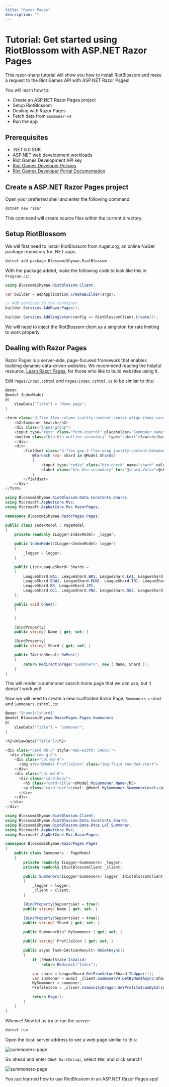```yaml
---
title: "Razor Pages"
description: ""
---
```


# Tutorial: Get started using RiotBlossom with ASP.NET Razor Pages

This razor-sharp tutorial will show you how to install RiotBlossom and make a request to the Riot Games API with ASP.NET Razor Pages!

You will learn how to:
- Create an ASP.NET Razor Pages project
- Setup RiotBlossom
- Dealing with Razor Pages
- Fetch data from `summoner-v4`
- Run the app

## Prerequisites

- .NET 8.0 SDK
- ASP.NET web development workloads
- Riot Games Development API key
- [Riot Games Developer Policies](https://developer.riotgames.com/policies/general)
- [Riot Games Developer Portal Documentation](https://developer.riotgames.com/docs/portal)

## Create a ASP.NET Razor Pages project

Open your preferred shell and enter the following command:

```bash
dotnet new razor
```

This command will create source files within the current directory.

## Setup RiotBlossom

We will first need to install RiotBlossom from nuget.org, an online NuGet package repository for .NET apps.

```bash
dotnet add package BlossomiShymae.RiotBlossom
```

With the package added, make the following code to look like this in `Program.cs`:

```csharp
using BlossomiShymae.RiotBlossom.Client;

var builder = WebApplication.CreateBuilder(args);

// Add services to the container.
builder.Services.AddRazorPages();

builder.Services.AddSingleton(config => RiotBlossomClient.Create());
```

We will need to inject the RiotBlossom client as a singleton for rate limiting to work properly.

## Dealing with Razor Pages

Razor Pages is a server-side, page-focused framework that enables building dynamic data-driven websites. We recommend reading the helpful resource, [Learn Razor Pages](https://www.learnrazorpages.com/), for those who like to build websites using it.

Edit `Pages/Index.cshtml` and `Pages/Index.cshtml.cs` to be similar to this:

```csharp
@page
@model IndexModel
@{
    ViewData["Title"] = "Home page";
}

<form class="d-flex flex-column justify-content-center align-items-center gap-3" asp-page="Index" method="post">
    <h2>Summoner Search</h2>
    <div class="input-group">
    <input type="text" class="form-control" placeholder="Summoner name" name="name">
    <button class="btn btn-outline-secondary" type="submit">Search</button>
    </div>
    <div>
        <fieldset class="d-flex gap-3 flex-wrap justify-content-between align-items-center">
            @foreach (var shard in @Model.Shards)
            {
                <input type="radio" class="btn-check" name="shard" value="@shard.Value" id="@shard.Value" autocomplete="off"/>
                <label class="btn btn-secondary" for="@shard.Value">@shard.Realm.ToUpper()</label>
            }
        </fieldset>
    </div>
</form>
```

```csharp
using BlossomiShymae.RiotBlossom.Data.Constants.Shards;
using Microsoft.AspNetCore.Mvc;
using Microsoft.AspNetCore.Mvc.RazorPages;

namespace BlossomiShymae.RazorPages.Pages;

public class IndexModel : PageModel
{
    private readonly ILogger<IndexModel> _logger;

    public IndexModel(ILogger<IndexModel> logger)
    {
        _logger = logger;
    }

    public List<LeagueShard> Shards = 
    [
        LeagueShard.NA1, LeagueShard.BR1, LeagueShard.LA1, LeagueShard.LA2,
        LeagueShard.EUW1, LeagueShard.EUN1, LeagueShard.TR1, LeagueShard.RU,
        LeagueShard.KR, LeagueShard.JP1,
        LeagueShard.OC1, LeagueShard.VN2, LeagueShard.SG2, LeagueShard.TH2, LeagueShard.PH2, LeagueShard.TW2
    ];

    public void OnGet()
    {

    }

    [BindProperty]
    public string? Name { get; set; }

    [BindProperty]
    public string? Shard { get; set; }

    public IActionResult OnPost()
    {
        return RedirectToPage("Summoners", new { Name, Shard });
    }
}

```

This will render a summoner search home page that we can use, but it doesn't work yet!

Now we will need to create a new scaffolded Razor Page, `Summoners.cshtml` and `Summoners.cshtml.cs`:

```csharp
@page "{name}/{shard}"
@model BlossomiShymae.RazorPages.Pages.Summoners
@{
    ViewData["Title"] = "Summoner";
}

<h2>@ViewData["Title"]</h2>

<div class="card mb-3" style="max-width: 540px;">
  <div class="row g-0">
    <div class="col-md-4">
      <img src="@Model.ProfileIcon" class="img-fluid rounded-start">
    </div>
    <div class="col-md-8">
      <div class="card-body">
        <h5 class="card-title">@Model.MySummoner.Name</h5>
        <p class="card-text">Level: @Model.MySummoner.SummonerLevel</p>
      </div>
    </div>
  </div>
</div>
```

```csharp
using BlossomiShymae.RiotBlossom.Client;
using BlossomiShymae.RiotBlossom.Data.Constants.Shards;
using BlossomiShymae.RiotBlossom.Data.Dtos.Lol.Summoner;
using Microsoft.AspNetCore.Mvc;
using Microsoft.AspNetCore.Mvc.RazorPages;

namespace BlossomiShymae.RazorPages.Pages
{
    public class Summoners : PageModel
    {
        private readonly ILogger<Summoners> _logger;
        private readonly IRiotBlossomClient _client;

        public Summoners(ILogger<Summoners> logger, IRiotBlossomClient client)
        {
            _logger = logger;
            _client = client;
        }

        [BindProperty(SupportsGet = true)]
        public string? Name { get; set; }

        [BindProperty(SupportsGet = true)]
        public string? Shard { get; set; }

        public SummonerDto? MySummoner { get; set; }
        
        public string? ProfileIcon { get; set; }

        public async Task<IActionResult> OnGetAsync()
        {
            if (!ModelState.IsValid)
                return Redirect("Index");

            var shard = LeagueShard.GetFromValue(Shard.ToUpper());
            var summoner = await _client.SummonerV4.GetByNameAsync(shard, Name);
            MySummoner = summoner;
            ProfileIcon = _client.CommunityDragon.GetProfileIconById(summoner.ProfileIconId);

            return Page();
        }
    }
}
```

Whewie! Now let us try to run the server:

```bash
dotnet run
```

Open the local server address to see a web page similar to this:

![summoners-page](/img/razor-pages-index.png)

Go ahead and enter `GGoE DarkIntaqt`, select `EUW`, and click search!

![summoners-page](/img/razor-pages-summoner.png)

You just learned how to use RiotBlossom in an ASP.NET Razor Pages app!

